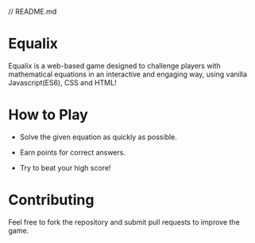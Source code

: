 // README.md
# Equalix
Equalix is a web-based game designed to challenge players with mathematical equations in an interactive and engaging way, using vanilla Javascript(ES6), CSS and HTML!

# How to Play
- Solve the given equation as quickly as possible.

- Earn points for correct answers.

- Try to beat your high score!

# Contributing
Feel free to fork the repository and submit pull requests to improve the game.

